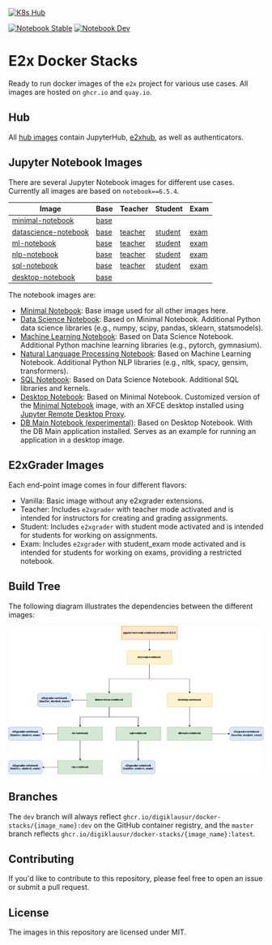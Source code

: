 [![K8s Hub](https://github.com/DigiKlausur/docker-stacks/actions/workflows/hub.yml/badge.svg)](https://github.com/DigiKlausur/docker-stacks/actions/workflows/hub.yml)

[![Notebook Stable](https://github.com/DigiKlausur/docker-stacks/actions/workflows/docker_main.yml/badge.svg)](https://github.com/DigiKlausur/docker-stacks/actions/workflows/docker_main.yml)
[![Notebook Dev](https://github.com/DigiKlausur/docker-stacks/actions/workflows/docker_dev.yml/badge.svg)](https://github.com/DigiKlausur/docker-stacks/actions/workflows/docker_dev.yml)

# E2x Docker Stacks

Ready to run docker images of the `e2x` project for various use cases. 
All images are hosted on `ghcr.io` and `quay.io`.

## Hub

All [hub images](hub) contain JupyterHub, [e2xhub](https://github.com/DigiKlausur/e2xhub), as well as authenticators.

## Jupyter Notebook Images

There are several Jupyter Notebook images for different use cases.
Currently all images are based on `notebook==6.5.4`.

| Image                | Base                                                                   | Teacher                                                                           | Student                                                                           | Exam                                                                        |
|----------------------|------------------------------------------------------------------------|-----------------------------------------------------------------------------------|-----------------------------------------------------------------------------------|-----------------------------------------------------------------------------|
| [minimal-notebook](images/minimal-notebook)     | [base](https://ghcr.io/digiklausur/docker-stacks/minimal-notebook)     |                                                                                   |                                                                                   |                                                                             |
| [datascience-notebook](images/datascience-notebook) | [base](https://ghcr.io/digiklausur/docker-stacks/datascience-notebook) | [teacher](https://ghcr.io/digiklausur/docker-stacks/datascience-notebook-teacher) | [student](https://ghcr.io/digiklausur/docker-stacks/datascience-notebook-student) | [exam](https://ghcr.io/digiklausur/docker-stacks/datascience-notebook-exam) |
| [ml-notebook](images/ml-notebook) | [base](https://ghcr.io/digiklausur/docker-stacks/ml-notebook) | [teacher](https://ghcr.io/digiklausur/docker-stacks/ml-notebook-teacher) | [student](https://ghcr.io/digiklausur/docker-stacks/ml-notebook-student) | [exam](https://ghcr.io/digiklausur/docker-stacks/ml-notebook-exam) |
| [nlp-notebook](images/nlp-notebook) | [base](https://ghcr.io/digiklausur/docker-stacks/nlp-notebook) | [teacher](https://ghcr.io/digiklausur/docker-stacks/nlp-notebook-teacher) | [student](https://ghcr.io/digiklausur/docker-stacks/nlp-notebook-student) | [exam](https://ghcr.io/digiklausur/docker-stacks/nlp-notebook-exam) |
| [sql-notebook](images/sql-notebook) | [base](https://ghcr.io/digiklausur/docker-stacks/sql-notebook) | [teacher](https://ghcr.io/digiklausur/docker-stacks/sql-notebook-teacher) | [student](https://ghcr.io/digiklausur/docker-stacks/sql-notebook-student) | [exam](https://ghcr.io/digiklausur/docker-stacks/sql-notebook-exam) |
| [desktop-notebook](images/desktop-notebook)     | [base](https://ghcr.io/digiklausur/docker-stacks/desktop-notebook)     |                                                                                   |                                                                                   |                                                                             |

The notebook images are:

* [Minimal Notebook](images/minimal-notebook/): Base image used for all other images here.
* [Data Science Notebook](images/datascience-notebook/): Based on Minimal Notebook. Additional Python data science libraries (e.g., numpy, scipy, pandas, sklearn, statsmodels). 
* [Machine Learning Notebook](images/ml-notebook/): Based on Data Science Notebook. Additional Python machine learning libraries (e.g., pytorch, gymnasium). 
* [Natural Language Processing Notebook](images/nlp-notebook/): Based on Machine Learning Notebook. Additional Python NLP libraries (e.g., nltk, spacy, gensim, transformers). 
* [SQL Notebook](images/sql-notebook/): Based on Data Science Notebook. Additional SQL libraries and kernels.
* [Desktop Notebook](images/desktop-notebook/): Based on Minimal Notebook. Customized version of the [Minimal Notebook](images/minimal-notebook) image, with an XFCE desktop installed using [Jupyter Remote Desktop Proxy](https://github.com/jupyterhub/jupyter-remote-desktop-proxy).
* [DB Main Notebook (experimental)](images/dbmain-notebook/): Based on Desktop Notebook. With the DB Main application installed. Serves as an example for running an application in a desktop image.

## E2xGrader Images

Each end-point image comes in four different flavors:

* Vanilla: Basic image without any e2xgrader extensions.
* Teacher: Includes `e2xgrader` with teacher mode activated and is intended for instructors for creating and grading assignments.
* Student: Includes `e2xgrader` with student mode activated and is intended for students for working on assignments.
* Exam: Includes `e2xgrader` with student_exam mode activated and is intended for students for working on exams, providing a restricted notebook.

## Build Tree

The following diagram illustrates the dependencies between the different images:

![build tree](architecture.png)

## Branches

The `dev` branch will always reflect `ghcr.io/digiklausur/docker-stacks/{image_name}:dev` on the GitHub container registry, and the `master` branch reflects `ghcr.io/digiklausur/docker-stacks/{image_name}:latest`. 

## Contributing

If you'd like to contribute to this repository, please feel free to open an issue or submit a pull request.

## License

The images in this repository are licensed under MIT.

